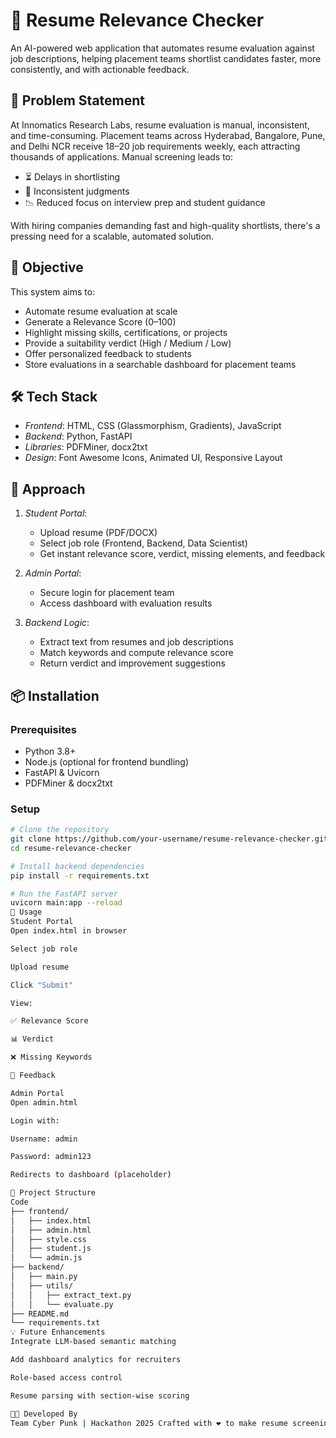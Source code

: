 # 🚀 Resume Relevance Checker

An AI-powered web application that automates resume evaluation against job descriptions, helping placement teams shortlist candidates faster, more consistently, and with actionable feedback.

## 🧠 Problem Statement

At Innomatics Research Labs, resume evaluation is manual, inconsistent, and time-consuming. Placement teams across Hyderabad, Bangalore, Pune, and Delhi NCR receive 18–20 job requirements weekly, each attracting thousands of applications. Manual screening leads to:

- ⏳ Delays in shortlisting
- 🤔 Inconsistent judgments
- 📉 Reduced focus on interview prep and student guidance

With hiring companies demanding fast and high-quality shortlists, there's a pressing need for a scalable, automated solution.

## 🎯 Objective

This system aims to:

- Automate resume evaluation at scale
- Generate a Relevance Score (0–100)
- Highlight missing skills, certifications, or projects
- Provide a suitability verdict (High / Medium / Low)
- Offer personalized feedback to students
- Store evaluations in a searchable dashboard for placement teams

## 🛠 Tech Stack

- *Frontend*: HTML, CSS (Glassmorphism, Gradients), JavaScript
- *Backend*: Python, FastAPI
- *Libraries*: PDFMiner, docx2txt
- *Design*: Font Awesome Icons, Animated UI, Responsive Layout

## 🧪 Approach

1. *Student Portal*:
   - Upload resume (PDF/DOCX)
   - Select job role (Frontend, Backend, Data Scientist)
   - Get instant relevance score, verdict, missing elements, and feedback

2. *Admin Portal*:
   - Secure login for placement team
   - Access dashboard with evaluation results

3. *Backend Logic*:
   - Extract text from resumes and job descriptions
   - Match keywords and compute relevance score
   - Return verdict and improvement suggestions

## 📦 Installation

### Prerequisites

- Python 3.8+
- Node.js (optional for frontend bundling)
- FastAPI & Uvicorn
- PDFMiner & docx2txt

### Setup

```bash
# Clone the repository
git clone https://github.com/your-username/resume-relevance-checker.git
cd resume-relevance-checker

# Install backend dependencies
pip install -r requirements.txt

# Run the FastAPI server
uvicorn main:app --reload
🧭 Usage
Student Portal
Open index.html in browser

Select job role

Upload resume

Click "Submit"

View:

✅ Relevance Score

📊 Verdict

❌ Missing Keywords

📝 Feedback

Admin Portal
Open admin.html

Login with:

Username: admin

Password: admin123

Redirects to dashboard (placeholder)

📂 Project Structure
Code
├── frontend/
│   ├── index.html
│   ├── admin.html
│   ├── style.css
│   ├── student.js
│   └── admin.js
├── backend/
│   ├── main.py
│   ├── utils/
│   │   ├── extract_text.py
│   │   └── evaluate.py
├── README.md
└── requirements.txt
💡 Future Enhancements
Integrate LLM-based semantic matching

Add dashboard analytics for recruiters

Role-based access control

Resume parsing with section-wise scoring

👨‍💻 Developed By
Team Cyber Punk | Hackathon 2025 Crafted with ❤ to make resume screening smarter, faster, and fairer